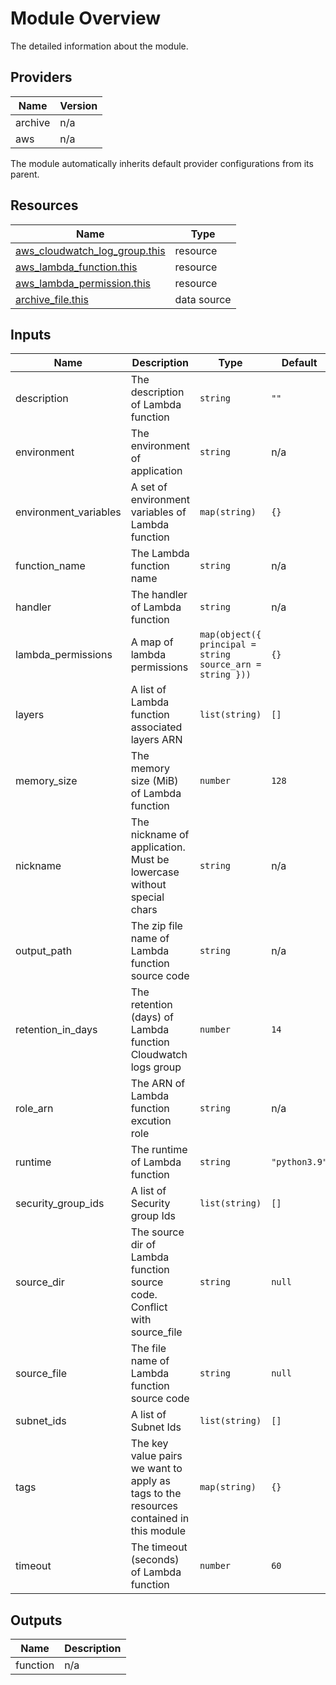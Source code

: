 # Module Overview

The detailed information about the module.

## Providers

| Name    | Version |
| ------- | ------- |
| archive | n/a     |
| aws     | n/a     |

The module automatically inherits default provider configurations from its parent.

## Resources

| Name                                                                                                                              | Type        |
| --------------------------------------------------------------------------------------------------------------------------------- | ----------- |
| [aws_cloudwatch_log_group.this](https://registry.terraform.io/providers/hashicorp/aws/latest/docs/resources/cloudwatch_log_group) | resource    |
| [aws_lambda_function.this](https://registry.terraform.io/providers/hashicorp/aws/latest/docs/resources/lambda_function)           | resource    |
| [aws_lambda_permission.this](https://registry.terraform.io/providers/hashicorp/aws/latest/docs/resources/lambda_permission)       | resource    |
| [archive_file.this](https://registry.terraform.io/providers/hashicorp/archive/latest/docs/data-sources/file)                      | data source |

## Inputs

| Name                   | Description                                                                            | Type                                                          | Default       | Required |
| ---------------------- | -------------------------------------------------------------------------------------- | ------------------------------------------------------------- | ------------- | :------: |
| description            | The description of Lambda function                                                     | `string`                                                      | `""`          |    no    |
| environment            | The environment of application                                                         | `string`                                                      | n/a           |   yes    |
| environment\_variables | A set of environment variables of Lambda function                                      | `map(string)`                                                 | `{}`          |    no    |
| function\_name         | The Lambda function name                                                               | `string`                                                      | n/a           |   yes    |
| handler                | The handler of Lambda function                                                         | `string`                                                      | n/a           |   yes    |
| lambda\_permissions    | A map of lambda permissions                                                            | ```map(object({ principal = string source_arn = string }))``` | `{}`          |    no    |
| layers                 | A list of Lambda function associated layers ARN                                        | `list(string)`                                                | `[]`          |    no    |
| memory\_size           | The memory size (MiB) of Lambda function                                               | `number`                                                      | `128`         |    no    |
| nickname               | The nickname of application. Must be lowercase without special chars                   | `string`                                                      | n/a           |   yes    |
| output\_path           | The zip file name of Lambda function source code                                       | `string`                                                      | n/a           |   yes    |
| retention\_in\_days    | The retention (days) of Lambda function Cloudwatch logs group                          | `number`                                                      | `14`          |    no    |
| role\_arn              | The ARN of Lambda function excution role                                               | `string`                                                      | n/a           |   yes    |
| runtime                | The runtime of Lambda function                                                         | `string`                                                      | `"python3.9"` |    no    |
| security\_group\_ids   | A list of Security group Ids                                                           | `list(string)`                                                | `[]`          |    no    |
| source\_dir            | The source dir of Lambda function source code. Conflict with source\_file              | `string`                                                      | `null`        |    no    |
| source\_file           | The file name of Lambda function source code                                           | `string`                                                      | `null`        |    no    |
| subnet\_ids            | A list of Subnet Ids                                                                   | `list(string)`                                                | `[]`          |    no    |
| tags                   | The key value pairs we want to apply as tags to the resources contained in this module | `map(string)`                                                 | `{}`          |    no    |
| timeout                | The timeout (seconds) of Lambda function                                               | `number`                                                      | `60`          |    no    |

## Outputs

| Name     | Description |
| -------- | ----------- |
| function | n/a         |
